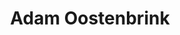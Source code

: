---
order: 26
category: residents
layout: post
title: Adam Oostenbrink 
profession: graphic artist
website: www.misteradam.org
image: /images/residents/adamoostenbrink_01.png
---